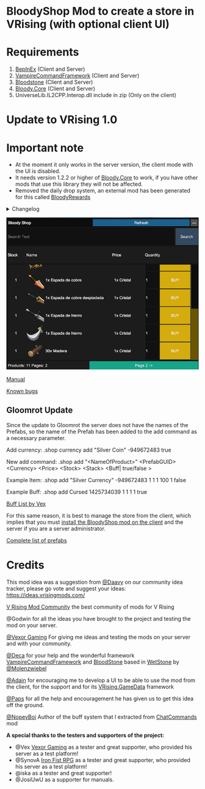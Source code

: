 
# BloodyShop Mod to create a store in VRising (with optional client UI)

# Requirements

1. [BepInEx](https://github.com/BepInEx/BepInEx) (Client and Server)
2. [VampireCommandFramework](https://github.com/decaprime/VampireCommandFramework) (Client and Server)
3. [Bloodstone](https://github.com/decaprime/Bloodstone) (Client and Server)
3. [Bloody.Core](https://github.com/oscarpedrero/BloodyCore) (Client and Server)
4. UniverseLib.IL2CPP.Interop.dll include in zip (Only on the client)

# Update to VRising 1.0

# Important note

- At the moment it only works in the server version, the client mode with the UI is disabled.
- It needs version 1.2.2 or higher of [Bloody.Core](https://github.com/oscarpedrero/BloodyCore) to work, if you have other mods that use this library they will not be affected.
- Removed the daily drop system, an external mod has been generated for this called [BloodyRewards](https://github.com/oscarpedrero/BloodyRewards)

<details>
<summary>Changelog</summary>

`1.0.1`
- Removed the daily drop system, an external mod has been generated for this called BloodyRewards

`1.0.0`
- Removed dependency on V Rising.Game Data
- Added Bloody.Core as a dependency
- Updated to VRising version 1.0

`0.9.92`
- Added to the add and buy command the possibility of adding buffs and not just items. Example: .shop add Cursed 1425734039 1 1 1 1 true

`0.9.9`
- Added command to reload configuration of products and currencies
- Now you can configure if you want a currency to be active or not in the drop system

`0.9.82`
- Fixed bug that did not allow adding infinite items

`0.9.81`
- Fixed a bug that existed when the currency_list.json file was first generated.
- Added option within the client configuration file to disable sounds.

`0.9.8`
- Added UI to set and remove currencies.
- Added messaging system for currencies.
- Optimize the performance of network messages from the server that caused lag to different players.
- Added a user registration system that uses the UI to only notify those users of changes in real time.
- Change of icons of the main menu.
- Refactoring of the window to add or remove products from the store, now everything is displayed in a single window.
- Fixed bug that did not allow deleting products from the UI.
- Added sounds to the UI for certain actions.
- The UniverseLib.IL2CPP.Interop.dll library is no longer compiled into the dll to avoid incompatibilities with other mods that use this library to create UIs.

`0.9.7`
- Added multi-currency

`0.9.6`
- Fixed error when you tried to buy or delete an item that there are several purchase options in the store, now you delete or buy the one you select from the UI

`0.9.5`
- Added Stacks for products

`0.9.0`
- Gloomrot Update

`0.8.3`
- Removed debug logs to improve server performance

`0.8.2`
- Simplified core inventory

`0.8.1`

- First public version of the mod

</details>

![alt text](https://github.com/oscarpedrero/BloodyShop/blob/master/Images/userui.png?raw=true)

[Manual](https://github.com/oscarpedrero/BloodyShop/wiki/Manual-%E2%80%90-Gloomrot-Update)

[Known bugs](https://github.com/oscarpedrero/BloodyShop/wiki/Known-bugs)



## Gloomrot Update

Since the update to Gloomrot the server does not have the names of the Prefabs, so the name of the Prefab has been added to the add command as a necessary parameter.

Add currency:
.shop currency add "Silver Coin" -949672483 true

New add command:
.shop add "\<NameOfProduct\>" \<PrefabGUID\> \<Currency\> \<Price\> \<Stock\> \<Stack\> \<Buff| true/false \> 

Example Item:
.shop add "Silver Currency" -949672483 1 1 1 100 1 false

Example Buff:
.shop add Cursed 1425734039 1 1 1 1 true

[Buff List by Vex](https://github.com/oscarpedrero/BloodyShop/wiki/Manual#buff-list-recomendation-by-vex-vexor-gaming)

For this same reason, it is best to manage the store from the client, which implies that you must [install the BloodyShop mod on the client](https://github.com/oscarpedrero/BloodyShop/wiki/Manual#requirements) and the server if you are a server administrator.

[Complete list of prefabs](https://vrising-website.pages.dev/items)

# Credits

This mod idea was a suggestion from [@Daavy](https://ideas.vrisingmods.com/posts/11/silver-shop) on our community idea tracker, please go vote and suggest your ideas: https://ideas.vrisingmods.com/

[V Rising Mod Community](https://discord.gg/vrisingmods) the best community of mods for V Rising

@Godwin for all the ideas you have brought to the project and testing the mod on your server.

[@Vexor Gaming](https://discord.gg/AyyenSJH) For giving me ideas and testing the mods on your server and with your community.

[@Deca](https://github.com/decaprime) for your help and the wonderful framework [VampireCommandFramework](https://github.com/decaprime/VampireCommandFramework) and [BloodStone](https://github.com/decaprime/Bloodstone) based in [WetStone](https://github.com/molenzwiebel/Wetstone) by [@Molenzwiebel](https://github.com/molenzwiebel)

[@Adain](https://github.com/adainrivers) for encouraging me to develop a UI to be able to use the mod from the client, for the support and for its [VRising.GameData](https://github.com/adainrivers/VRising.GameData) framework

[@Paps](https://github.com/phillipsOG) for all the help and encouragement he has given us to get this idea off the ground.

[@NopeyBoi](https://github.com/NopeyBoi) Author of the buff system that I extracted from [ChatCommands](https://github.com/NopeyBoi/ChatCommands) mod

**A special thanks to the testers and supporters of the project:**

- @Vex [Vexor Gaming](https://discord.gg/rxaTBzjuMc) as a tester and great supporter, who provided his server as a test platform!
- @SynovA [Iron Fist RPG](https://discord.gg/iron-fist-rpg) as a tester and great supporter, who provided his server as a test platform!
- @iska as a tester and great supporter!
- @JosiUwU as a supporter for manuals.